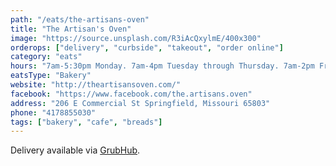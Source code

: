 ```yaml
---
path: "/eats/the-artisans-oven"
title: "The Artisan's Oven"
image: "https://source.unsplash.com/R3iAcQxylmE/400x300"
orderops: ["delivery", "curbside", "takeout", "order online"]
category: "eats"
hours: "7am-5:30pm Monday. 7am-4pm Tuesday through Thursday. 7am-2pm Friday"
eatsType: "Bakery"
website: "http://theartisansoven.com/"
facebook: "https://www.facebook.com/the.artisans.oven"
address: "206 E Commercial St Springfield, Missouri 65803"
phone: "4178855030"
tags: ["bakery", "cafe", "breads"]
---
```


Delivery available via [GrubHub](https://www.grubhub.com/restaurant/the-artisans-oven-206-e-commercial-st-springfield/2036816).
